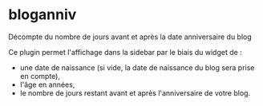 # bloganniv
Décompte du nombre de jours avant et après la date anniversaire du blog

Ce plugin permet l'affichage dans la sidebar par le biais du widget de :

* une date de naissance (si vide, la date de naissance du blog sera prise en compte),
* l'âge en années,
* le nombre de jours restant avant et après l'anniversaire de votre blog.

